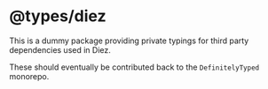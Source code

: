 # @types/diez

This is a dummy package providing private typings for third party dependencies used in Diez.

These should eventually be contributed back to the `DefinitelyTyped` monorepo.
